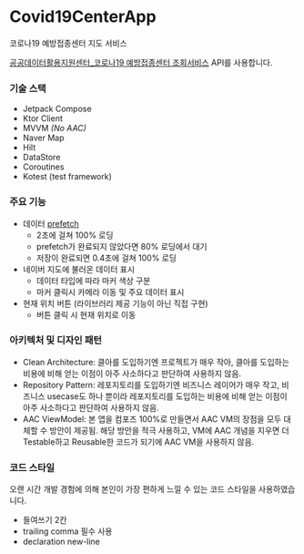 # Covid19CenterApp

코로나19 예방접종센터 지도 서비스

[공공데이터활용지원센터\_코로나19 예방접종센터 조회서비스](https://www.data.go.kr/tcs/dss/selectApiDataDetailView.do?publicDataPk=15077586) API를 사용합니다.

### 기술 스택

- Jetpack Compose
- Ktor Client
- MVVM *(No AAC)*
- Naver Map
- Hilt
- DataStore
- Coroutines
- Kotest (test framework)

### 주요 기능

- 데이터 [prefetch](https://en.wikipedia.org/wiki/Prefetching)
  - 2초에 걸쳐 100% 로딩
  - prefetch가 완료되지 않았다면 80% 로딩에서 대기
  - 저장이 완료되면 0.4초에 걸쳐 100% 로딩
- 네이버 지도에 불러온 데이터 표시
  - 데이터 타입에 따라 마커 색상 구분 
  - 마커 클릭시 카메라 이동 및 주요 데이터 표시
- 현재 위치 버튼 (라이브러리 제공 기능이 아닌 직접 구현)
  - 버튼 클릭 시 현재 위치로 이동
 
### 아키텍처 및 디자인 패턴

- Clean Architecture: 클아를 도입하기엔 프로젝트가 매우 작아, 클아를 도입하는 비용에 비해 얻는 이점이 아주 사소하다고 판단하여 사용하지 않음.
- Repository Pattern: 레포지토리를 도입하기엔 비즈니스 레이어가 매우 작고, 비즈니스 usecase도 하나 뿐이라 레포지토리를 도입하는 비용에 비해 얻는 이점이 아주 사소하다고 판단하여 사용하지 않음.
- AAC ViewModel: 본 앱을 컴포즈 100%로 만들면서 AAC VM의 장점을 모두 대체할 수 방안이 제공됨. 해당 방안을 적극 사용하고, VM에 AAC 개념을 지우면 더 Testable하고 Reusable한 코드가 되기에 AAC VM을 사용하지 않음.

### 코드 스타일

오랜 시간 개발 경험에 의해 본인이 가장 편하게 느낄 수 있는 코드 스타일을 사용하였습니다. 

- 들여쓰기 2칸
- trailing comma 필수 사용
- declaration new-line

